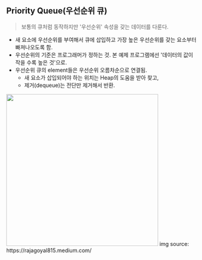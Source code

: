 ## Priority Queue(우선순위 큐)
> 보통의 큐처럼 동작하지만 '우선순위' 속성을 갖는 데이터를 다룬다.

* 새 요소에 우선순위를 부여해서 큐에 삽입하고 가장 높은 우선순위를 갖는 요소부터 빠져나오도록 함.
* 우선순위의 기준은 프로그래머가 정하는 것. 본 예제 프로그램에선 '데이터의 값이 작을 수록 높은 것'으로.
* 우선순위 큐의 element들은 우선순위 오름차순으로 연결됨. 
  * 새 요소가 삽입되어야 하는 위치는 Heap의 도움을 받아 찾고, 
  * 제거(dequeue)는 전단만 제거해서 반환.

<img src="https://user-images.githubusercontent.com/22133824/146932589-4e05b5b6-6f4b-4c9e-bb2a-733a656cfb34.png" height=400px/>
img source: https://rajagoyal815.medium.com/
